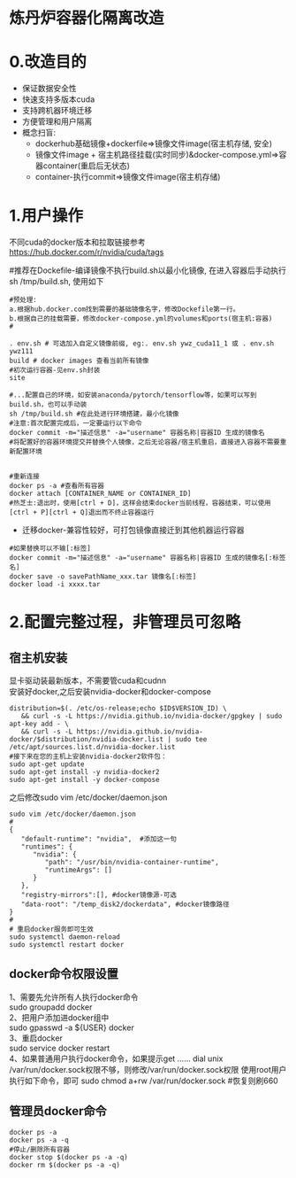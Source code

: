 
# 炼丹炉容器化隔离改造

# 0.改造目的
- 保证数据安全性
- 快速支持多版本cuda
- 支持跨机器环境迁移
- 方便管理和用户隔离
- 概念扫盲:
  - dockerhub基础镜像+dockerfile=>镜像文件image(宿主机存储, 安全)   
  - 镜像文件image + 宿主机路径挂载(实时同步)&docker-compose.yml=>容器container(重启后无状态)
  - container-执行commit=>镜像文件image(宿主机存储)

# 1.用户操作

不同cuda的docker版本和拉取链接参考  
https://hub.docker.com/r/nvidia/cuda/tags

#推荐在Dockefile-编译镜像不执行build.sh以最小化镜像, 在进入容器后手动执行sh /tmp/build.sh, 使用如下  
```
#预处理:
a.根据hub.docker.com找到需要的基础镜像名字，修改Dockefile第一行。
b.根据自己的挂载需要，修改docker-compose.yml的volumes和ports(宿主机:容器)
#

. env.sh # 可选加入自定义镜像前缀, eg:. env.sh ywz_cuda11_1 或 . env.sh ywz111
build # docker images 查看当前所有镜像
#初次运行容器-见env.sh封装 
site

#...配置自己的环境，如安装anaconda/pytorch/tensorflow等，如果可以写到build.sh，也可以手动装
sh /tmp/build.sh #在此处进行环境搭建，最小化镜像
#注意:首次配置完成后，一定要运行以下命令
docker commit -m="描述信息" -a="username" 容器名称|容器ID 生成的镜像名
#将配置好的容器环境提交并替换个人镜像，之后无论容器/宿主机重启，直接进入容器不需要重新配置环境


#重新连接  
docker ps -a #查看所有容器
docker attach [CONTAINER_NAME or CONTAINER_ID]
#热芝士:退出时，使用[ctrl + D]，这样会结束docker当前线程，容器结束，可以使用[ctrl + P][ctrl + Q]退出而不终止容器运行
```

- 迁移docker-兼容性较好，可打包镜像直接迁到其他机器运行容器
```
#如果替换可以不输[:标签]
docker commit -m="描述信息" -a="username" 容器名称|容器ID 生成的镜像名[:标签名]
docker save -o savePathName_xxx.tar 镜像名[:标签] 
docker load -i xxxx.tar
```

# 2.配置完整过程，非管理员可忽略  
## 宿主机安装
显卡驱动装最新版本，不需要管cuda和cudnn  
安装好docker,之后安装nvidia-docker和docker-compose  
```
distribution=$(. /etc/os-release;echo $ID$VERSION_ID) \
   && curl -s -L https://nvidia.github.io/nvidia-docker/gpgkey | sudo apt-key add - \
   && curl -s -L https://nvidia.github.io/nvidia-docker/$distribution/nvidia-docker.list | sudo tee /etc/apt/sources.list.d/nvidia-docker.list
#接下来在您的主机上安装nvidia-docker2软件包：
sudo apt-get update
sudo apt-get install -y nvidia-docker2
sudo apt-get install -y docker-compose
```
之后修改sudo vim /etc/docker/daemon.json 
```
sudo vim /etc/docker/daemon.json 
#
{
   "default-runtime": "nvidia",  #添加这一句
   "runtimes": {
      "nvidia": {
         "path": "/usr/bin/nvidia-container-runtime",
         "runtimeArgs": []
      }
   },
   "registry-mirrors":[], #docker镜像源-可选
   "data-root": "/temp_disk2/dockerdata", #docker镜像路径
}
#
# 重启docker服务即可生效
sudo systemctl daemon-reload
sudo systemctl restart docker
```


## docker命令权限设置
1、需要先允许所有人执行docker命令  
sudo groupadd docker  
2、把用户添加进docker组中  
sudo gpasswd -a ${USER} docker  
3、重启docker  
sudo service docker restart  
4、如果普通用户执行docker命令，如果提示get …… dial unix /var/run/docker.sock权限不够，则修改/var/run/docker.sock权限
使用root用户执行如下命令，即可
sudo chmod a+rw /var/run/docker.sock #恢复则刷660

## 管理员docker命令
```
docker ps -a
docker ps -a -q
#停止/删除所有容器
docker stop $(docker ps -a -q)
docker rm $(docker ps -a -q)
```